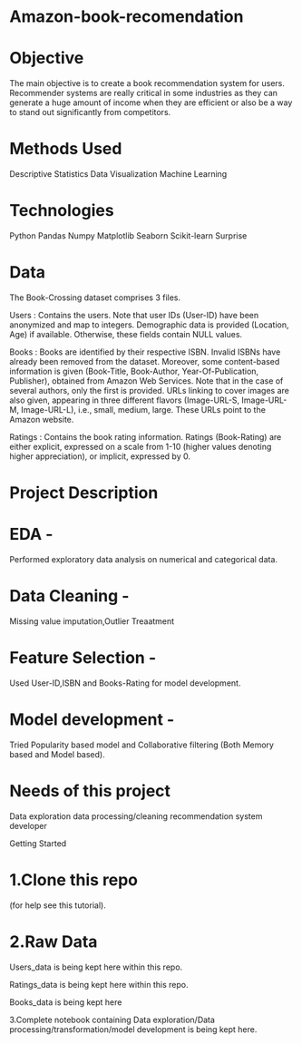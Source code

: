 # Amazon-book-recomendation

# Objective

The main objective is to create a book recommendation system for users. Recommender systems are really critical in some industries as they can generate a huge amount of income when they are efficient or also be a way to stand out significantly from competitors.

# Methods Used

Descriptive Statistics Data Visualization Machine Learning

# Technologies

Python Pandas Numpy Matplotlib Seaborn Scikit-learn Surprise

# Data

The Book-Crossing dataset comprises 3 files.

Users : Contains the users. Note that user IDs (User-ID) have been anonymized and map to integers. Demographic data is provided (Location, Age) if available. Otherwise, these fields contain NULL values.

Books : Books are identified by their respective ISBN. Invalid ISBNs have already been removed from the dataset. Moreover, some content-based information is given (Book-Title, Book-Author, Year-Of-Publication, Publisher), obtained from Amazon Web Services. Note that in the case of several authors, only the first is provided. URLs linking to cover images are also given, appearing in three different flavors (Image-URL-S, Image-URL-M, Image-URL-L), i.e., small, medium, large. These URLs point to the Amazon website.

Ratings : Contains the book rating information. Ratings (Book-Rating) are either explicit, expressed on a scale from 1-10 (higher values denoting higher appreciation), or implicit, expressed by 0.

# Project Description

# EDA - 
Performed exploratory data analysis on numerical and categorical data.

# Data Cleaning - 
Missing value imputation,Outlier Treaatment

# Feature Selection - 
Used User-ID,ISBN and Books-Rating for model development.

# Model development - 
Tried Popularity based model and Collaborative filtering (Both Memory based and Model based).

# Needs of this project

Data exploration data processing/cleaning recommendation system developer

Getting Started

  # 1.Clone this repo 
  (for help see this tutorial).

  # 2.Raw Data

Users_data is being kept here within this repo.

Ratings_data is being kept here within this repo.

Books_data is being kept here

   3.Complete notebook containing Data exploration/Data processing/transformation/model development is being kept here.
